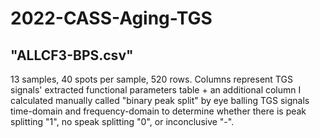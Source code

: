 # 2022-CASS-Aging-TGS

## "ALLCF3-BPS.csv"
13 samples, 40 spots per sample, 520 rows. Columns represent TGS signals' extracted functional parameters table + an additional column I calculated manually called "binary peak split" by eye balling TGS signals time-domain and frequency-domain to determine whether there is peak splitting "1", no speak splitting "0", or inconclusive "-".

